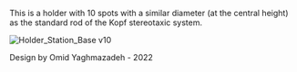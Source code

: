 This is a holder with 10 spots with a similar diameter (at the central height) as the standard rod of the Kopf stereotaxic system. 


![Holder_Station_Base v10](https://user-images.githubusercontent.com/32208791/198163175-d870dd0c-fa00-4885-a1e4-b60287c88259.png)

Design by Omid Yaghmazadeh - 2022
